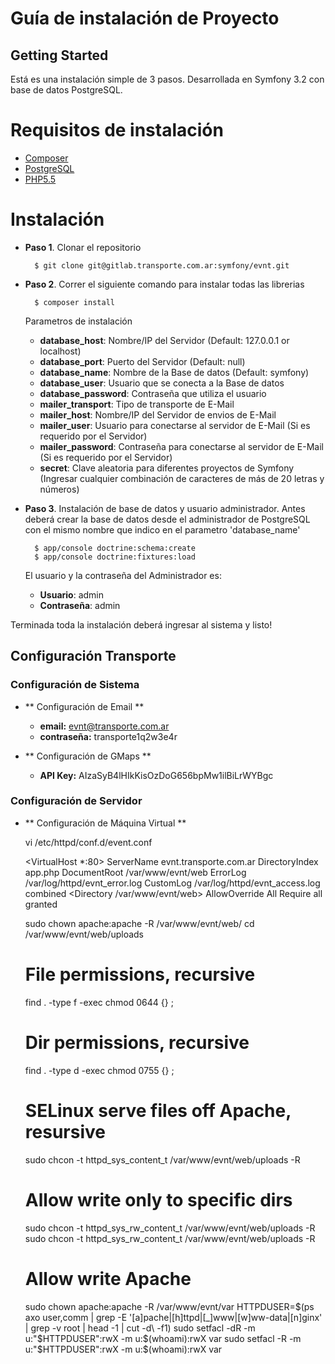 Guía de instalación de Proyecto
===

## Getting Started

Está es una instalación simple de 3 pasos. Desarrollada en Symfony 3.2 con base de datos PostgreSQL.

# Requisitos de instalación

* [Composer](http://getcomposer.org)
* [PostgreSQL](http://www.postgresql.org.es/)
* [PHP5.5](https://secure.php.net/)

# Instalación

* **Paso 1**. Clonar el repositorio

        $ git clone git@gitlab.transporte.com.ar:symfony/evnt.git

* **Paso 2**. Correr el siguiente comando para instalar todas las librerias

        $ composer install

     Parametros de instalación

    * **database_host**: Nombre/IP del Servidor (Default: 127.0.0.1 or localhost)
    * **database_port**: Puerto del Servidor (Default: null)
    * **database_name**: Nombre de la Base de datos (Default: symfony)
    * **database_user**: Usuario que se conecta a la Base de datos
    * **database_password**: Contraseña que utiliza el usuario
    * **mailer_transport**: Tipo de transporte de E-Mail
    * **mailer_host**: Nombre/IP del Servidor de envios de E-Mail
    * **mailer_user**: Usuario para conectarse al servidor de E-Mail (Si es requerido por el Servidor)
    * **mailer_password**: Contraseña para conectarse al servidor de E-Mail (Si es requerido por el Servidor)
    * **secret**: Clave aleatoria para diferentes proyectos de Symfony (Ingresar cualquier combinación de caracteres de más de 20 letras y números)

* **Paso 3**. Instalación de base de datos y usuario administrador. Antes deberá crear la base de datos desde el administrador de PostgreSQL con el mismo nombre que indico en el parametro 'database_name'

        $ app/console doctrine:schema:create
        $ app/console doctrine:fixtures:load

    El usuario y la contraseña del Administrador es:
    * **Usuario**: admin
    * **Contraseña**: admin

Terminada toda la instalación deberá ingresar al sistema y listo!

## Configuración Transporte

### Configuración de Sistema

* ** Configuración de Email **
    * **email:** evnt@transporte.com.ar
    * **contraseña:** transporte1q2w3e4r

* ** Configuración de GMaps **
    * **API Key:** AIzaSyB4lHIkKisOzDoG656bpMw1ilBiLrWYBgc

### Configuración de Servidor

* ** Configuración de Máquina Virtual **

    vi /etc/httpd/conf.d/event.conf

    <VirtualHost *:80>
        ServerName evnt.transporte.com.ar
        DirectoryIndex app.php
        DocumentRoot /var/www/evnt/web
        ErrorLog /var/log/httpd/evnt_error.log
        CustomLog /var/log/httpd/evnt_access.log combined
        <Directory /var/www/evnt/web>
            AllowOverride All
            Require all granted
        </Directory>
    </VirtualHost>

    sudo chown apache:apache -R /var/www/evnt/web/
    cd /var/www/evnt/web/uploads

    # File permissions, recursive
    find . -type f -exec chmod 0644 {} \;

    # Dir permissions, recursive
    find . -type d -exec chmod 0755 {} \;

    # SELinux serve files off Apache, resursive
    sudo chcon -t httpd_sys_content_t /var/www/evnt/web/uploads -R

    # Allow write only to specific dirs
    sudo chcon -t httpd_sys_rw_content_t /var/www/evnt/web/uploads -R
    sudo chcon -t httpd_sys_rw_content_t /var/www/evnt/web/uploads -R

    # Allow write Apache
    sudo chown apache:apache -R /var/www/evnt/var
    HTTPDUSER=$(ps axo user,comm | grep -E '[a]pache|[h]ttpd|[_]www|[w]ww-data|[n]ginx' | grep -v root | head -1 | cut -d\  -f1)
    sudo setfacl -dR -m u:"$HTTPDUSER":rwX -m u:$(whoami):rwX var
    sudo setfacl -R -m u:"$HTTPDUSER":rwX -m u:$(whoami):rwX var
